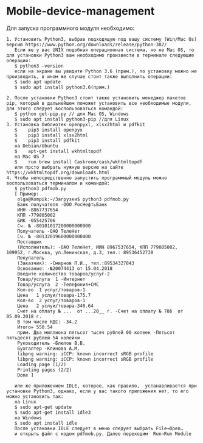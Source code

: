# Mobile-device-management
Для запуска программного модуля необходимо:

    1. Установить Python3, выбрав подходящую под вашу систему (Win/Mac Os) версию https://www.python.org/downloads/release/python-382/ 
       Если же у вас UNIX подобная операционная система, но не Mac OS, то для установки Python3 вам необходимо произвести в терминале следующие операции:
       $ python3 —version 
       если на экране вы увидите Python 3.6 (прим.), то установку можно не производить, в ином же случае стоит также выполнить операции:
       $ sudo apt update
	   $ sudo apt install python3.6(прим.)
       
    2. После установки Python3 стоит также установить менеджер пакетов pip, который в дальнейшем поможет установить все необходимые модули, для этого следует воспользоваться командой:
       $ python get-pip.py // для Mac OS, Windows
       $ sudo apt install python3-pip //для Linux
    3. Установка библиотек openpyxl, xlsx2html и pdfkit
       $    pip3 install openpyx
       $    pip3 install xlsx2html
       $    pip3 install pdfkit
       на Debian/Ubuntu
       $    apt-get install wkhtmltopdf 
       на Mac OS 7
       $    run brew install Caskroom/cask/wkhtmltopdf
       или прсто выбрать нужную версию на сайте https://wkhtmltopdf.org/downloads.html
    4. Чтобы непосредственно запустить программный модуль можно воспользоваться терминалом и командой:
       $ python3 pdfmob.py
       [ Пример:
        olga@Kompik:~/Загрузки$ python3 pdfmob.py
		Банк получателя -ООО РосНефтьБанк
		ИНН -8867737654
		КПП -779805002
		БИК -055425706
		Сч. № -80101017200000000900
		Получатель -ОАО ТелеНет
		Сч. № -80132019600000000400
		Поставщик
		(Исполнитель): -ОАО ТелеНет, ИИН 8967537654, КПП 779805002, 109052, г.Москва, ул.Ленинская, д.3, тел.: 89536452738
		Покупатель
		(Заказчик): -Смирнов П.И., тел.:89534327843
		Основание: -№20074413 от 15.04.2018
		Введите количество товаров/услуг-2
		Товар/услуга  1 -Интернет
		Товар/услуга  2 -Телефония+СМС
		Кол-во  1 услуг/товаров-1
		Цена   1 услуи/товара-175.7
		Кол-во  2 услуг/товаров-1
		Цена   2 услуи/товара-340.64
		Счет на оплату № ...  от ...20__ г. -Счет на оплату № 786  от 05.09.2018 г.
		В том числе НДС: -34.2
		Итого= 550.54
		прим. Два миллиона пятьсот тысяч рублей 00 копеек -Пятьсот пятьдесят рублей 54 копейки
		Руководитель -Блюлов В.В.
		Бухгалтер -Клинова А.М.
		libpng warning: iCCP: known incorrect sRGB profile
		libpng warning: iCCP: known incorrect sRGB profile
		Loading page (1/2)
		Printing pages (2/2)                                               
		Done ]
       
       или же приложением IDLE, которое, как правило,  устанавливается при установке Python3, однако, если у вас такого приложения нет, то его можно установить так:
       на Linux
       $ sudo apt-get update
       $ sudo apt-get install idle3
       на Windows
       $ sudo apt install idle
       После установки IDLE следует в меню следует выбрать File→Open…
       и открыть файл с кодом pdfmob.py. Далее переходим  Run→Run Module
